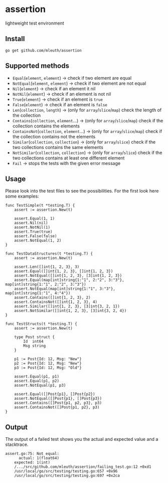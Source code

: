 # assertion
lightweight test environment

## Install
```
go get github.com/mleuth/assertion
```

## Supported methods
- `Equal`(`element`, `element`) -> check if two element are equal
- `NotEqual`(`element`, `element`) -> check if two element are not equal
- `Nil`(`element`)  -> check if an element it nil
- `NotNil`(`element`)  -> check if an element is not nil
- `True`(`element`)  -> check if an element is `true`
- `False`(`element`) -> check if an element is `false`
- `Len`(`collection`, `length`) -> (only for `array`/`slice`/`map`) check the length of the collection
- `Contains`(`collection`, `element`...) -> (only for `array`/`slice`/`map`) check if the collection contains the elements
- `ContainsNot`(`collection`, `element`...) -> (only for `array`/`slice`/`map`) check if the collection contains not the elements
- `Similar`(`collection`, `collection`) -> (only for `array`/`slice`) check if the two collections contains the same elements
- `NotSimilar`(`collection`, `collection`) -> (only for `array`/`slice`) check if the two collections contains at least one different element
- `Fail` -> stops the tests with the given error message

## Usage
Please look into the test files to see the possibilities. For the first look
here some examples:

```
func TestSimple(t *testing.T) {
    assert := assertion.New(t)

    assert.Equal(1, 1)
    assert.Nil(nil)
    assert.NotNil(1)
    assert.True(true)
    assert.False(false)
    assert.NotEqual(1, 2)
}

func TestDataStructures(t *testing.T) {
    assert := assertion.New(t)

    assert.Len([]int{1, 2, 3}, 3)
    assert.Equal([]int{1, 2, 3}, []int{1, 2, 3})
    assert.NotEqual([]int{1, 2, 3}, [3]int{1, 2, 3})
    assert.Equal(map[int]string{1:"1", 2:"2", 3:"3"}, map[int]string{1:"1", 2:"2", 3:"3"})
    assert.NotEqual(map[int]string{1:"1", 3:"3"}, map[int]string{1:"1", 4:"4"})
    assert.Contains([]int{1, 2, 3}, 2)
    assert.ContainsNot([]int{1, 2, 3}, 4)
    assert.Similar([]int{1, 2, 3}, [3]int{3, 2, 1})
    assert.NotSimilar([]int{1, 2, 3}, [3]int{3, 2, 4})
}

func TestStructs(t *testing.T) {
    assert := assertion.New(t)

    type Post struct {
        Id  int64
        Msg string
    }

    p1 := Post{Id: 12, Msg: "New"}
    p2 := Post{Id: 12, Msg: "New"}
    p3 := Post{Id: 12, Msg: "Old"}

    assert.Equal(p1, p1)
    assert.Equal(p1, p2)
    assert.NotEqual(p1, p3)

    assert.Equal([]Post{p1}, []Post{p2})
    assert.NotEqual([]Post{p1}, []Post{p3})
    assert.Contains([]Post{p1, p2, p3}, p3)
    assert.ContainsNot([]Post{p1, p2}, p3)
}
```

## Output
The output of a failed test shows you the actual and expected value and a stacktrace.
```
assert.go:75: Not equal:
	  actual: 1(float64)
	expected: 1(int)
	/.../src/github.com/mleuth/assertion/failing_test.go:12 +0xd1
	/usr/local/go/src/testing/testing.go:657 +0x96
	/usr/local/go/src/testing/testing.go:697 +0x2ca
```